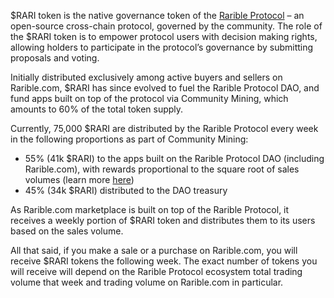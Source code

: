 $RARI token is the native governance token of the [Rarible Protocol](https://rarible.org/) – an open-source cross-chain protocol, governed by the community. The role of the $RARI token is to empower protocol users with decision making rights, allowing holders to participate in the protocol’s governance by submitting proposals and voting.

Initially distributed exclusively among active buyers and sellers on Rarible.com, $RARI has since evolved to fuel the Rarible Protocol DAO, and fund apps built on top of the protocol via Community Mining, which amounts to 60% of the total token supply.

Currently, 75,000 $RARI are distributed by the Rarible Protocol every week in the following proportions as part of Community Mining:

- 55% (41k $RARI) to the apps built on the Rarible Protocol DAO (including Rarible.com), with rewards proportional to the square root of sales volumes (learn more [here](https://medium.com/rarible-dao/awarding-nft-apps-34k-rari-750k-weekly-via-protocol-app-mining-program-df3af4856331))
- 45% (34k $RARI) distributed to the DAO treasury

As Rarible.com marketplace is built on top of the Rarible Protocol, it receives a weekly portion of $RARI token and distributes them to its users based on the sales volume.

All that said, if you make a sale or a purchase on Rarible.com, you will receive $RARI tokens the following week. The exact number of tokens you will receive will depend on the Rarible Protocol ecosystem total trading volume that week and trading volume on Rarible.com in particular.
